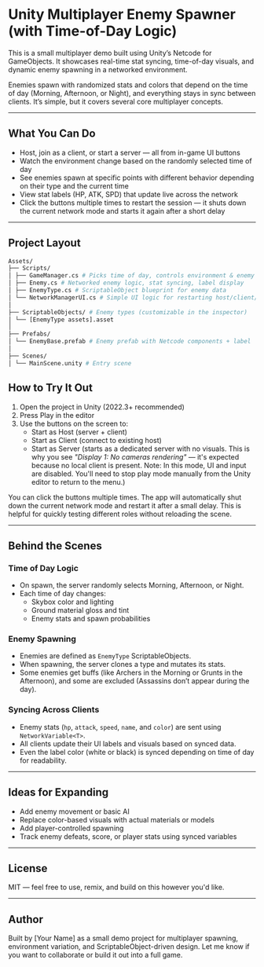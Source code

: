 # Unity Multiplayer Enemy Spawner (with Time-of-Day Logic)

This is a small multiplayer demo built using Unity’s Netcode for GameObjects. It showcases real-time stat syncing, time-of-day visuals, and dynamic enemy spawning in a networked environment.

Enemies spawn with randomized stats and colors that depend on the time of day (Morning, Afternoon, or Night), and everything stays in sync between clients. It’s simple, but it covers several core multiplayer concepts.

---

## What You Can Do

- Host, join as a client, or start a server — all from in-game UI buttons
- Watch the environment change based on the randomly selected time of day
- See enemies spawn at specific points with different behavior depending on their type and the current time
- View stat labels (HP, ATK, SPD) that update live across the network
- Click the buttons multiple times to restart the session — it shuts down the current network mode and starts it again after a short delay

---

## Project Layout

```bash
Assets/
├── Scripts/
│ ├── GameManager.cs # Picks time of day, controls environment & enemy spawning
│ ├── Enemy.cs # Networked enemy logic, stat syncing, label display
│ ├── EnemyType.cs # ScriptableObject blueprint for enemy data
│ └── NetworkManagerUI.cs # Simple UI logic for restarting host/client/server
│
├── ScriptableObjects/ # Enemy types (customizable in the inspector)
│ └── [EnemyType assets].asset
│
├── Prefabs/
│ └── EnemyBase.prefab # Enemy prefab with Netcode components + label
│
├── Scenes/
│ └── MainScene.unity # Entry scene
```

## How to Try It Out

1. Open the project in Unity (2022.3+ recommended)
2. Press Play in the editor
3. Use the buttons on the screen to:
   - Start as Host (server + client)
   - Start as Client (connect to existing host)
   - Start as Server (starts as a dedicated server with no visuals. This is why you see _"Display 1: No cameras rendering"_ — it's expected because no local client is present. Note: In this mode, UI and input are disabled. You'll need to stop play mode manually from the Unity editor to return to the menu.)

You can click the buttons multiple times. The app will automatically shut down the current network mode and restart it after a small delay. This is helpful for quickly testing different roles without reloading the scene.

---

## Behind the Scenes

### Time of Day Logic

- On spawn, the server randomly selects Morning, Afternoon, or Night.
- Each time of day changes:
  - Skybox color and lighting
  - Ground material gloss and tint
  - Enemy stats and spawn probabilities

### Enemy Spawning

- Enemies are defined as `EnemyType` ScriptableObjects.
- When spawning, the server clones a type and mutates its stats.
- Some enemies get buffs (like Archers in the Morning or Grunts in the Afternoon), and some are excluded (Assassins don’t appear during the day).

### Syncing Across Clients

- Enemy stats (`hp`, `attack`, `speed`, `name`, and `color`) are sent using `NetworkVariable<T>`.
- All clients update their UI labels and visuals based on synced data.
- Even the label color (white or black) is synced depending on time of day for readability.

---

## Ideas for Expanding

- Add enemy movement or basic AI
- Replace color-based visuals with actual materials or models
- Add player-controlled spawning
- Track enemy defeats, score, or player stats using synced variables

---

## License

MIT — feel free to use, remix, and build on this however you'd like.

---

## Author

Built by [Your Name] as a small demo project for multiplayer spawning, environment variation, and ScriptableObject-driven design. Let me know if you want to collaborate or build it out into a full game.
